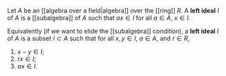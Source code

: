 Let $A$ be an [[algebra over a field|algebra]] over the [[ring]] $R$. A **left ideal** $I$ of $A$ is a [[subalgebra]] of $A$ such that $ax\in I$ for all $a\in A$, $x\in I$. 

Equivalently (if we want to elide the [[subalgebra]] condition), a **left ideal** $I$ of $A$ is a subset $I\subset A$ such that for all $x,y\in I$, $a\in A$, and $r\in R$,
1. $x-y\in I$;
2. $rx\in I$;
3. $ax\in I$. 